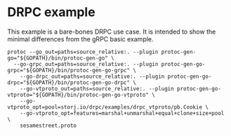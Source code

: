 # DRPC example

This example is a bare-bones DRPC use case. It is intended
to show the minimal differences from the gRPC basic example.


```
protoc --go_out=paths=source_relative:. --plugin protoc-gen-go="${GOPATH}/bin/protoc-gen-go" \
  --go-grpc_out=paths=source_relative:. --plugin protoc-gen-go-grpc="${GOPATH}/bin/protoc-gen-go-grpc" \
	--go-drpc_out=paths=source_relative:. --plugin protoc-gen-go-drpc="${GOPATH}/bin/protoc-gen-go-drpc" \
	--go-vtproto_out=paths=source_relative:. --plugin protoc-gen-go-vtproto="${GOPATH}/bin/protoc-gen-go-vtproto" \
	--go-vtproto_opt=pool=storj.io/drpc/examples/drpc_vtproto/pb.Cookie \
	--go-vtproto_opt=features=marshal+unmarshal+equal+clone+size+pool \
	sesamestreet.proto
```
